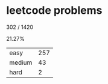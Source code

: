 # leetcode problems

302 / 1420

21.27%

|        |     |
| ------ | --- |
| easy   | 257  |
| medium | 43   |
| hard   | 2   |

